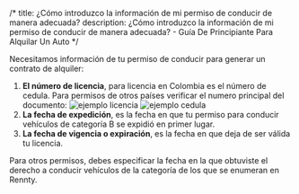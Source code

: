 /*title: ¿Cómo introduzco la información de mi permiso de conducir de manera adecuada?description: ¿Cómo introduzco la información de mi permiso de conducir de manera adecuada? - Guía De Principiante Para Alquilar Un Auto*/Necesitamos información de tu permiso de conducir para generar un contrato de alquiler:1. **El número de licencia**, para licencia en Colombia es el número de cedula. Para permisos de otros países verificar el numero principal del documento:![ejemplo licencia](/es/ayudar/img/licencia.jpg)![ejemplo cedula](/es/ayudar/img/cedula_frontal.jpg)2. **La fecha de expedición**, es la fecha en que tu permiso para conducir vehículos de categoría B se expidió en primer lugar.3. **La fecha de vigencia o expiración**, es la fecha en que deja de ser válida tu licencia.Para otros permisos, debes especificar la fecha en la que obtuviste el derecho a conducir vehículos de la categoría de los que se enumeran en Rennty.